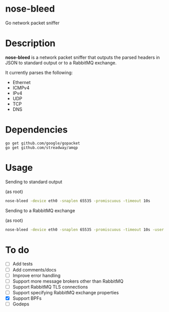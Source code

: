 nose-bleed
==========

Go network packet sniffer

Description
===========

**nose-bleed** is a network packet sniffer that outputs the parsed headers in JSON to standard
output or to a RabbitMQ exchange.

It currently parses the following:

  - Ethernet
  - ICMPv4
  - IPv4
  - UDP
  - TCP
  - DNS

Dependencies
============

```
go get github.com/google/gopacket
go get github.com/streadway/amqp
```

Usage
=====

Sending to standard output

(as root)
```bash
nose-bleed -device eth0 -snaplen 65535 -promiscuous -timeout 10s
```

Sending to a RabbitMQ exchange

(as root)
```bash
nose-bleed -device eth0 -snaplen 65535 -promiscuous -timeout 10s -user guest -passwd guest -server localhost:5672 -exchange packets
```

To do
=====
- [ ] Add tests
- [ ] Add comments/docs
- [ ] Improve error handling
- [ ] Support more message brokers other than RabbitMQ
- [ ] Support RabbitMQ TLS connections
- [ ] Support specifying RabbitMQ exchange properties
- [x] Support BPFs
- [ ] Godeps
